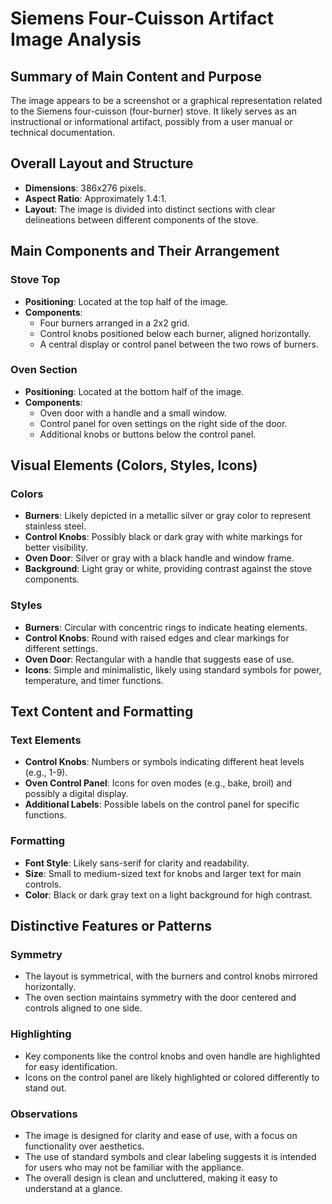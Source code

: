 # Siemens Four-Cuisson Artifact Image Analysis

## Summary of Main Content and Purpose
The image appears to be a screenshot or a graphical representation related to the Siemens four-cuisson (four-burner) stove. It likely serves as an instructional or informational artifact, possibly from a user manual or technical documentation.

## Overall Layout and Structure
- **Dimensions**: 386x276 pixels.
- **Aspect Ratio**: Approximately 1.4:1.
- **Layout**: The image is divided into distinct sections with clear delineations between different components of the stove.

## Main Components and Their Arrangement

### Stove Top
- **Positioning**: Located at the top half of the image.
- **Components**:
  - Four burners arranged in a 2x2 grid.
  - Control knobs positioned below each burner, aligned horizontally.
  - A central display or control panel between the two rows of burners.

### Oven Section
- **Positioning**: Located at the bottom half of the image.
- **Components**:
  - Oven door with a handle and a small window.
  - Control panel for oven settings on the right side of the door.
  - Additional knobs or buttons below the control panel.

## Visual Elements (Colors, Styles, Icons)

### Colors
- **Burners**: Likely depicted in a metallic silver or gray color to represent stainless steel.
- **Control Knobs**: Possibly black or dark gray with white markings for better visibility.
- **Oven Door**: Silver or gray with a black handle and window frame.
- **Background**: Light gray or white, providing contrast against the stove components.

### Styles
- **Burners**: Circular with concentric rings to indicate heating elements.
- **Control Knobs**: Round with raised edges and clear markings for different settings.
- **Oven Door**: Rectangular with a handle that suggests ease of use.
- **Icons**: Simple and minimalistic, likely using standard symbols for power, temperature, and timer functions.

## Text Content and Formatting

### Text Elements
- **Control Knobs**: Numbers or symbols indicating different heat levels (e.g., 1-9).
- **Oven Control Panel**: Icons for oven modes (e.g., bake, broil) and possibly a digital display.
- **Additional Labels**: Possible labels on the control panel for specific functions.

### Formatting
- **Font Style**: Likely sans-serif for clarity and readability.
- **Size**: Small to medium-sized text for knobs and larger text for main controls.
- **Color**: Black or dark gray text on a light background for high contrast.

## Distinctive Features or Patterns

### Symmetry
- The layout is symmetrical, with the burners and control knobs mirrored horizontally.
- The oven section maintains symmetry with the door centered and controls aligned to one side.

### Highlighting
- Key components like the control knobs and oven handle are highlighted for easy identification.
- Icons on the control panel are likely highlighted or colored differently to stand out.

### Observations
- The image is designed for clarity and ease of use, with a focus on functionality over aesthetics.
- The use of standard symbols and clear labeling suggests it is intended for users who may not be familiar with the appliance.
- The overall design is clean and uncluttered, making it easy to understand at a glance.